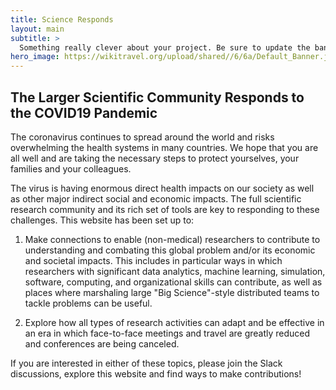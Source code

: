 ```yaml
---
title: Science Responds
layout: main
subtitle: >
  Something really clever about your project. Be sure to update the banner image here in index.md as well.
hero_image: https://wikitravel.org/upload/shared//6/6a/Default_Banner.jpg
---
```


## The Larger Scientific Community Responds to the COVID19 Pandemic

The coronavirus continues to spread around the world and risks
overwhelming the health systems in many countries. We hope that you
are all well and are taking the necessary steps to protect yourselves,
your families and your colleagues.

The virus is having enormous direct health impacts on our society as well 
as other major indirect social and economic impacts. The full scientific 
research community and its rich set of tools are key to responding to 
these challenges. This website has been set up to:

  1. Make connections to enable (non-medical) researchers to contribute to understanding and combating this global problem and/or its economic and societal impacts. This includes in particular ways in which researchers with significant data analytics, machine learning, simulation, software, computing, and organizational skills can contribute, as well as places where marshaling large "Big Science"-style distributed teams to tackle problems can be useful.

  2. Explore how all types of research activities can adapt and be effective in an era in which face-to-face meetings and travel are greatly reduced and conferences are being canceled.

If you are interested in either of these topics, please join the Slack discussions, explore this website and find ways to make contributions!
